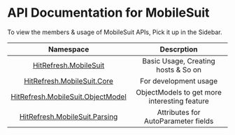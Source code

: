 # API Documentation for MobileSuit

To view the members & usage of MobileSuit APIs, Pick it up in the Sidebar.




|Namespace|Descrption|
|:--:|:--:|
|[HitRefresh.MobileSuit](api/HitRefresh.MobileSuit.html)|Basic Usage, Creating hosts & So on|
|[HitRefresh.MobileSuit.Core](api/HitRefresh.MobileSuit.Core.html)|For development usage|
|[HitRefresh.MobileSuit.ObjectModel](api/HitRefresh.MobileSuit.ObjectModel.html)|ObjectModels to get more interesting feature|
|[HitRefresh.MobileSuit.Parsing](api/HitRefresh.MobileSuit.Parsing.html)|Attributes for AutoParameter fields|

